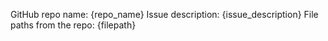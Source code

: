 GitHub repo name:
{repo_name}
Issue description:
{issue_description}
File paths from the repo:
{filepath}